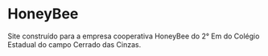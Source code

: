 # HoneyBee
Site construído para a empresa cooperativa HoneyBee do 2° Em do Colégio Estadual do campo Cerrado das Cinzas. 
